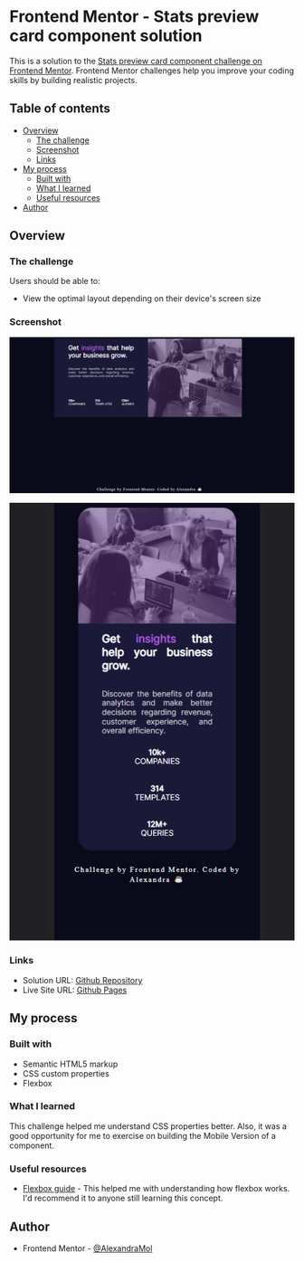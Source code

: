 # Frontend Mentor - Stats preview card component solution

This is a solution to the [Stats preview card component challenge on Frontend Mentor](https://www.frontendmentor.io/challenges/stats-preview-card-component-8JqbgoU62). Frontend Mentor challenges help you improve your coding skills by building realistic projects.

## Table of contents

- [Overview](#overview)
  - [The challenge](#the-challenge)
  - [Screenshot](#screenshot)
  - [Links](#links)
- [My process](#my-process)
  - [Built with](#built-with)
  - [What I learned](#what-i-learned)
  - [Useful resources](#useful-resources)
- [Author](#author)

## Overview

### The challenge

Users should be able to:

- View the optimal layout depending on their device's screen size

### Screenshot

![Desktop version](./design/desktop-final.png)

![Mobile version](./design/mobile-final.png)

### Links

- Solution URL: [Github Repository](https://github.com/AlexandraMol/preview_card_challenge)
- Live Site URL: [Github Pages](https://alexandramol.github.io/preview_card_challenge/)

## My process

### Built with

- Semantic HTML5 markup
- CSS custom properties
- Flexbox

### What I learned

This challenge helped me understand CSS properties better. Also, it was a good opportunity for me to exercise on building the Mobile Version of a component.

### Useful resources

- [Flexbox guide](https://css-tricks.com/snippets/css/a-guide-to-flexbox/) - This helped me with understanding how flexbox works. I'd recommend it to anyone still learning this concept.

## Author

- Frontend Mentor - [@AlexandraMol](https://www.frontendmentor.io/profile/AlexandraMol)
